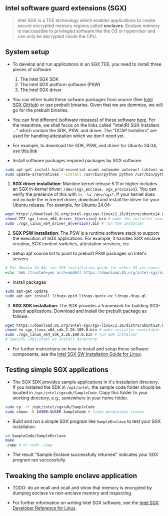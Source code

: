 ## Intel software guard extensions (SGX)
> Intel SGX is a TEE technology which enables applications to create secure encrypted memory regions called **enclaves**. 
> Enclave memory is inaccessible to privileged software like the OS or hypervisor and can only be decrypted inside the CPU.

## System setup
- To develop and run applications in an SGX TEE, you need to install three pieces of software
    1. The Intel SGX SDK
    2. The Intel SGX platform software (PSW)
    3. The Intel SGX driver
- You can either build these sofware packages from source (See [Intel SGX GitHub](https://github.com/intel/linux-sgx)) or use prebuilt binaries. Given that we are dummies, we will go for the prebuilt binaries. 
- You can find different [software releases] of these software [here](). For the meantime, we shall focus on the links called "Intel(R) SGX Installers ..." which contain the SDK, PSW, and driver. The "DCAP Installers" are used for handling attestation which we don't need yet. 
- For example, to download the SDK, PSW, and driver for Ubuntu 24.04, use [this link](https://download.01.org/intel-sgx/sgx-linux/2.26/distro/ubuntu24.04-server/)

- Install software packages required packages by SGX software.
```bash
sudo apt-get install build-essential ocaml automake autoconf libtool wget python3 libssl-dev dkms
sudo update-alternatives --install /usr/bin/python python /usr/bin/python3 1
```
1. **SGX driver installation**: Mainline kernel release 5.11 or higher includes an SGX in-kernel driver: `/dev/{sgx_enclave, sgx_provision}`. You can verify the presence of this with `ls -la /dev/sgx*`. If your kernel does not include the in-kernel driver, download and install the driver for your Ubuntu release. For example, for Ubuntu 24.04:
```bash
wget https://download.01.org/intel-sgx/sgx-linux/2.26/distro/ubuntu24.04-server/sgx_linux_x64_driver_1.41.bin #
chmod 777 sgx_linux_x64_driver_${version}.bin # make the installer executable
sudo ./sgx_linux_x64_driver_${version}.bin # run the installer
```

2. **SGX PSW installation**: The PSW is a runtime software stack to support the execution of SGX applications. For example, it handles SGX enclave creation, SGX context switches, attestation services, etc.
- Setup apt source list to point to prebuilt PSW packages on Intel's servers.
```bash
# For Ubuntu 24.04; see SGX installation guide for other OS versionss
echo 'deb [trusted=yes arch=amd64] https://download.01.org/intel-sgx/sgx_repo/ubuntu noble main' | sudo tee /etc/apt/sources.list.d/intel-sgx.list
```
- Install packages
```bash 
sudo apt-get update
sudo apt-get install libsgx-epid libsgx-quote-ex libsgx-dcap-ql
```
3. **SGX SDK installation**: The SDK provides a framework for building SGX-based applications. Download and install the prebuilt package as follows.
```bash
wget https://download.01.org/intel-sgx/sgx-linux/2.26/distro/ubuntu24.04-server/sgx_linux_x64_sdk_2.26.100.0.bin # download SDK installer
chmod +x sgx_linux_x64_sdk_2.26.100.0.bin # make installer executable
sudo ./sgx_linux_x64_sdk_2.26.100.0.bin # run SDK installer
# Specify /opt/intel as install directory
```
- For further instructions on how to install and setup these software components, see the [Intel SGX SW Installation Guide for Linux](https://download.01.org/intel-sgx/latest/dcap-latest/linux/docs/Intel_SGX_SW_Installation_Guide_for_Linux.pdf).


## Testing simple SGX applications
- The SGX SDK provides sample applications in it's installation directory. If you installed the SDK in `/opt/intel`, the sample code folder should be located in `/opt/intel/sgxsdk/SampleCode`. Copy this folder to your working directory, e.g., somewhere in your home folder.
```bash
sudo cp -rf /opt/intel/sgxsdk/SampleCode .
sudo chown -R $USER:$USER SampleCode # fixes permission issues 
```
- Build and run a simple SGX program like `SampleEnclave` to test your SGX installation.
```bash
cd SampleCode/SampleEnclave
make 
./app # or sudo ./app
```
- The result "Sample Enclave successfully returned" indicates your SGX program ran successfully.

## Tweaking the sample enclave application
- TODO: do an ecall and ocall and show that memory is encrypted by dumping enclave vs non-enclave memory and inspecting. 

- For further information on writing Intel SGX software, see the [Intel SGX Developer Reference for Linux]().